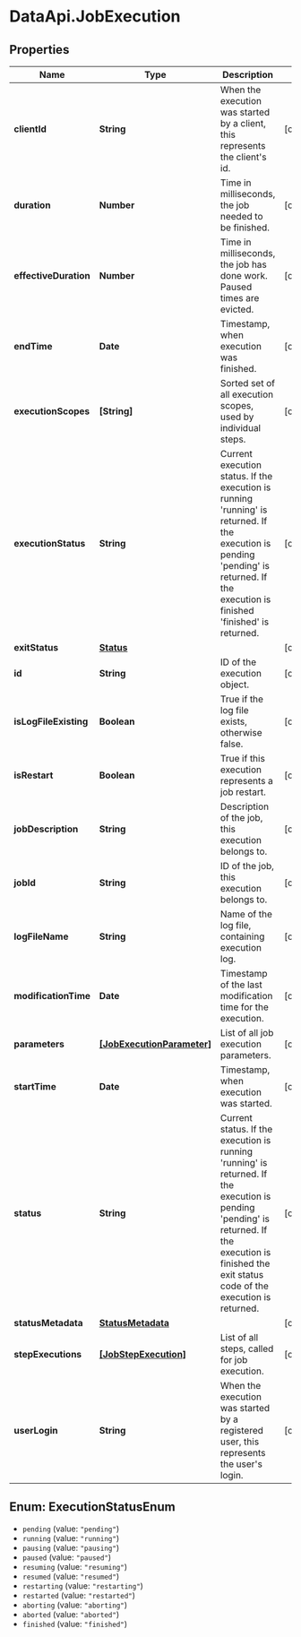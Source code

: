 # DataApi.JobExecution

## Properties
Name | Type | Description | Notes
------------ | ------------- | ------------- | -------------
**clientId** | **String** | When the execution was started by a client, this represents the client&#x27;s id. | [optional] 
**duration** | **Number** | Time in milliseconds, the job needed to be finished. | [optional] 
**effectiveDuration** | **Number** | Time in milliseconds, the job has done work. Paused times are evicted. | [optional] 
**endTime** | **Date** | Timestamp, when execution was finished. | [optional] 
**executionScopes** | **[String]** | Sorted set of all execution scopes, used by individual steps. | [optional] 
**executionStatus** | **String** | Current execution status. If the execution is running &#x27;running&#x27; is returned. If the execution is pending  &#x27;pending&#x27; is returned. If the execution is finished &#x27;finished&#x27; is returned. | [optional] 
**exitStatus** | [**Status**](Status.md) |  | [optional] 
**id** | **String** | ID of the execution object. | [optional] 
**isLogFileExisting** | **Boolean** | True if the log file exists, otherwise false. | [optional] 
**isRestart** | **Boolean** | True if this execution represents a job restart. | [optional] 
**jobDescription** | **String** | Description of the job, this execution belongs to. | [optional] 
**jobId** | **String** | ID of the job, this execution belongs to. | [optional] 
**logFileName** | **String** | Name of the log file, containing execution log. | [optional] 
**modificationTime** | **Date** | Timestamp of the last modification time for the execution. | [optional] 
**parameters** | [**[JobExecutionParameter]**](JobExecutionParameter.md) | List of all job execution parameters. | [optional] 
**startTime** | **Date** | Timestamp, when execution was started. | [optional] 
**status** | **String** | Current status. If the execution is running &#x27;running&#x27; is returned. If the execution is pending &#x27;pending&#x27; is  returned. If the execution is finished the exit status code of the execution is returned. | [optional] 
**statusMetadata** | [**StatusMetadata**](StatusMetadata.md) |  | [optional] 
**stepExecutions** | [**[JobStepExecution]**](JobStepExecution.md) | List of all steps, called for job execution. | [optional] 
**userLogin** | **String** | When the execution was started by a registered user, this represents the user&#x27;s login. | [optional] 

<a name="ExecutionStatusEnum"></a>
## Enum: ExecutionStatusEnum

* `pending` (value: `"pending"`)
* `running` (value: `"running"`)
* `pausing` (value: `"pausing"`)
* `paused` (value: `"paused"`)
* `resuming` (value: `"resuming"`)
* `resumed` (value: `"resumed"`)
* `restarting` (value: `"restarting"`)
* `restarted` (value: `"restarted"`)
* `aborting` (value: `"aborting"`)
* `aborted` (value: `"aborted"`)
* `finished` (value: `"finished"`)

